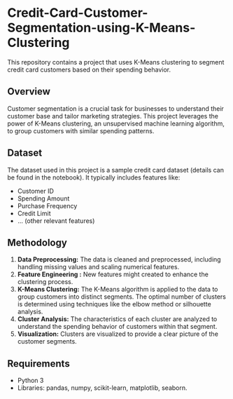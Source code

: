 # Credit-Card-Customer-Segmentation-using-K-Means-Clustering

This repository contains a project that uses K-Means clustering to segment credit card customers based on their spending behavior.

## Overview

Customer segmentation is a crucial task for businesses to understand their customer base and tailor marketing strategies. 
This project leverages the power of K-Means clustering, an unsupervised machine learning algorithm, to group customers with similar spending patterns.

## Dataset

The dataset used in this project is a sample credit card dataset (details can be found in the notebook). 
It typically includes features like:

* Customer ID
* Spending Amount
* Purchase Frequency
* Credit Limit
* ... (other relevant features)

## Methodology

1. **Data Preprocessing:**  The data is cleaned and preprocessed, including handling missing values and scaling numerical features.
2. **Feature Engineering :** New features might created to enhance the clustering process.
3. **K-Means Clustering:** The K-Means algorithm is applied to the data to group customers into distinct segments.
    The optimal number of clusters is determined using techniques like the elbow method or silhouette analysis.
4. **Cluster Analysis:**  The characteristics of each cluster are analyzed to understand the spending behavior of customers within that segment.
5. **Visualization:**  Clusters are visualized to provide a clear picture of the customer segments.

## Requirements

* Python 3
* Libraries: pandas, numpy, scikit-learn, matplotlib, seaborn.
